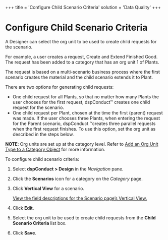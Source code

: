 +++
title = 'Configure Child Scenario Criteria'
solution = 'Data Quality'
+++

# Configure Child Scenario Criteria

A Designer can select the org unit to be used to create child requests
for the scenario.

For example, a user creates a request, Create and Extend Finished Good.
The request has been added to a category that has an org unit 1 of
Plants.

The request is based on a multi-scenario business process where the
first scenario creates the material and the child scenario extends it to
Plant.

There are two options for generating child requests:

  - One child request for all Plants, so that no matter how many Plants
    the user chooses for the first request, dspConduct™ creates one
    child request for the scenario.
  - One child request per Plant, chosen at the time the first (parent)
    request was made. If the user chooses three Plants, when entering
    the request for the Parent scenario, dspConduct ™creates three
    parallel requests when the first request finishes. To use this
    option, set the org unit as described in the steps below.

<span style="font-weight: bold;">NOTE</span>: Org units are set up at
the category level. Refer to [Add an Org Unit Type to a Category
Object](Manage_Org_Units.htm#Add_an_Org_Unit_Type_to_a_Category_Object)
for more information.

To configure child scenario criteria:

1.  Select **dspConduct \> Design** in the
    <span style="font-style: italic;">Navigation</span> pane.

2.  Click the **Scenarios** icon for a category on the *Category* page.

3.  Click **Vertical View** for a scenario.
    
    [View the field descriptions for the Scenario page’s Vertical
    View.](../Page_Desc/Scenario_H.htm#Scenario_V)

4.  Click **Edit**.

5.  Select the org unit to be used to create child requests from the
    **Child Scenario Criteria** list box.

6.  Click <span style="font-weight: bold;">Save</span>.

